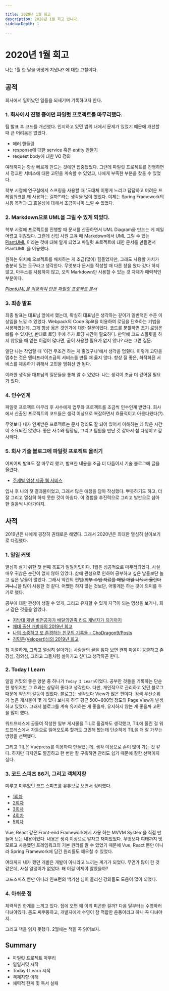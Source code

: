```yaml
---

title: 2020년 1월 회고
description: 2020년 1월 회고 입니다.
sidebarDepth: 1

---
```


# 2020년 1월 회고

나는 1월 한 달을 어떻게 지냈나? 에 대한 고찰이다.

## 공적

회사에서 일어났던 일들을 되새기며 기록하고자 한다.

### 1. 회사에서 진행 중이던 파일럿 프로젝트를 마무리했다.

팀 발표 후 코드를 개선했다. 인지하고 있던 범위 내에서 문제가 있었기 때문에 개선할 때 큰 어려움은 없었다.

- 에러 핸들링
- response에 대한 service 혹은 entity 만들기
- request body에 대한 VO 정의

여태까지는 항상 빠르게 만드는 것에만 집중했었다.
그런데 파일럿 프로젝트를 진행하면서 정교한 서비스에 대한 고민을 계속할 수 있었고, 나에게 부족한 부분을 찾을 수 있었다.

학부 시절에 연구실에서 스프링을 사용할 때 '도대체 이렇게 느리고 답답하고 어려운 프레임워크를 왜 사용하는 걸까?'라는 생각을 많이 했었다.
이제는 Spring Framework의 사용 목적과 그 효율성에 대해서 조금이나마 느낄 수 있었다.

### 2. Markdown으로 UML을 그릴 수 있게 되었다.

학부 시절에 프로젝트를 진행할 때 문서를 산출하면서 UML Diagram을 만드는 게 제일 어렵고 귀찮았다.
그런데 신입 사원 교육 때 Markdown에서 UML 그릴 수 있는 [PlantUML](/Vuepress/Plantuml/) 이라는 것에 대해 알게 되었고 파일럿 프로젝트에 대한 문서를 만들면서 PlantUML 을 이용했다.

원하는 위치에 오브젝트를 배치하는 게 조금(많이) 힘들었지만, 그래도 사용할 가치가 충분히 있는 도구라고 생각한다.
무엇보다 문서를 작성할 때 다른 창을 왔다 갔다 하지 않고, 마우스를 사용하지 않고, 오직 Markdown만 사용할 수 있는 것 자체가 매력적인 부분이다.

_[PlantUML을 이용하여 만든 파일럿 프로젝트 문서](https://junilhwang.github.io/zum_pilot/Architecture/)_

### 3. 최종 발표

최종 발표는 대표님 앞에서 했는데, 확실히 대표님은 생각하는 깊이가 일반적인 수준 이상임을 느낄 수 있었다.
Webpack의 Code Split을 이용하여 로딩을 단축하는 기법을 사용하였는데, 그게 항상 옳은 것인가에 대한 질문이었다.
코드를 분할하면 초기 로딩은 빠를 수 있지만, 반대로 로딩 후에 추가 로딩 시간이 필요하다.
만약에 코드 스플릿을 하지 않았을 때 얻는 이점이 많다면, 굳이 사용할 필요가 없지 않나? 라는 그런 질문.

일단 나는 작업할 때 '이건 무조건 하는 게 좋겠구나'에서 생각을 멈췄다.
이렇게 고민을 멈추는 것은 엔터프라이즈급의 서비스를 만들 때 옳지 않다.
항상 질 좋은, 최적화된 서비스를 제공하기 위해서 고민을 멈춰선 안 된다.

이러한 생각을 대표님의 질문들을 통해 알 수 있었다. 나는 생각이 조금 더 깊어질 필요가 있다.

### 4. 인수인계

파일럿 프로젝트 마무리 후 사수에게 업무와 프로젝트를 조금씩 인수인계 받았다.
회사에서 산출된 프로젝트의 코드들은 생각 이상으로 복잡하면서 효율적이고 아름다웠다(?).

무엇보다 내가 인계받은 프로젝트는 문서 정리도 잘 되어 있어서 이해하는 데 많은 시간이 소요되진 않았다.
좋은 사수와 팀장님, 그리고 팀원을 만난 것 같아서 참 다행이고 감사하다.

### 5. 회사 기술 블로그에 파일럿 프로젝트 올리기

어찌어찌 발표도 잘 마무리 했고, 발표한 내용을 조금 더 다듬어서 기술 블로그에 글을 올렸다.

- [주제별 영상 제공 웹 서비스](https://zuminternet.github.io/ZUM-Pilot-provide-video/)

입사 후 나의 첫 결과물이었고, 그래서 많은 애정을 담아 작성했다. 뿌듯하기도 하고, 더 잘 그리고 열심히 하지 못한 것이 아쉽다.
이 경험을 추진력으로 그리고 발판으로 삼아 한 걸음씩 나아가야지.

## 사적

2019년은 나에게 굉장히 권태로운 해였다. 그래서 2020년은 최대한 열심히 살아보기로 다짐했다.

### 1. 일일 커밋

열심히 살기 위한 첫 번째 목표가 일일커밋이다. 1월은 성공적으로 마무리되었다. 사실 매우 귀찮은 순간이 없지 않아 있었다.
삶에 관성으로 인하여 공부하고 싶은 날들보단 놀고 싶은 날들이 많았다. 그래서 약간의 편법(~~학부 수업 자료를 매일 매일 나눠서 올린다거나..~~)을 많이 사용한 것 같다.
어쨌든 하지 않는 것보단, 어떻게든 하는 것에 의미를 두기로 했다.

공부에 대한 관성이 생길 수 있게, 그리고 유지할 수 있게 자극이 되는 영상을 보거나, 회고 같은 것들을 읽었다.

- [지방대 개발 비전공자가 배달의민족 리드 개발자가 되기까지](https://www.youtube.com/watch?v=V9AGvwPmnZU&t=165s)
- [체대 출신 개발자의 2019년 회고](https://ryan-han.com/post/memoirs/memoirs2019/)
- [나의 소중하고 또 존경하는 친구의 기록들 - ChoDragon9/Posts](https://github.com/ChoDragon9/posts/wiki)
- [김민준(Velopert)님의 2019년 회고](https://velog.io/@velopert/2019.log)

참 치열하게, 그리고 열심히 살아가는 사람들의 글을 읽다 보면 괜히 마음이 뭉클하고
존경심, 경외심, 그리고 그들처럼 살아가고 싶다고 생각하곤 한다.

### 2. Today I Learn

일일 커밋의 좋은 양분 중 하나가 `Today I Learn`이었다.
공부한 것들을 기록하는 단순한 행위지만 그 효과는 상당히 좋다고 생각한다.
다만, 개인적으로 관리하고 있던 블로그 때문에 약간의 갈등이 있었다.
블로그는 생각보다 View가 많은 편이다.
검색 우선순위가 높은 게시물이 몇 개 있다 보니까 하루 평균 500~600명 정도의 Page View가 발생하고 있었다.
그래서 블로그를 계속 유지하는 게 좋을까, 유지하지 않는 게 좋을까 고민을 많이 했다.

워드프레스에 공들여 작성한 일부 게시물을 TIL로 옮길까도 생각했고,
TIL에 올린 걸 워드프레스에서 자동으로 읽어오도록 할까도 고민해 봤는데 단순하게 TIL을 더 잘 가꾸는 방향을 선택했다.

그리고 TIL은 Vuepress를 이용하여 만들었는데, 생각 이상으로 손이 많이 가는 것 같다.
하지만 디자인도 깔끔하고 한 번만 잘 구축하면 관리도 쉽기 때문에 잘한 선택이지 싶다.

### 3. 코드 스피츠 86기, 그리고 객체지향

미루고 미루었던 코드 스피츠를 유튜브로 보면서 정리했다.

- [1회차](http://localhost:8080/TIL/CodeSpitz/Object-Oriented-Javascript/01-Intro/)
- [2회차](http://localhost:8080/TIL/CodeSpitz/Object-Oriented-Javascript/02-MVVM/)
- [3회차](http://localhost:8080/TIL/CodeSpitz/Object-Oriented-Javascript/03-Strategy-Observer/)
- [4회차](http://localhost:8080/TIL/CodeSpitz/Object-Oriented-Javascript/04-ISP-Visitor/)
- [5회차](http://localhost:8080/TIL/CodeSpitz/Object-Oriented-Javascript/05-Extension/)

Vue, React 같은 Front-end Framework에서 사용 하는 MVVM System을 직접 만들어 보는 내용이었다.
내용은 생각 이상으로 알차고 재미있었다.
무엇보다 여태까지 멋모르고 사용했던 프레임워크의 기본 원리를 알 수 있었기 때문에
Vue, React 뿐만 아니라 Spring Framework에 담긴 원리들도 깨우칠 수 있었다.

여태까지 내가 했던 개발은 개발이 아니라고 느끼는 계기가 되었다.
무언가 많이 한 것 같은데, 사실 알맹이가 없었다. 왜 이걸 이제야 알았을까?

코드스피츠 뿐만 아니라 인프런의 백기선 님이 올리신 강의들도 도움이 많이 되었다.

### 4. 아쉬운 점

체력적인 한계를 느끼고 있다. 집에 오면 왜 이리 피곤한 걸까?
다음 달부터는 수영하러 다녀야겠다. 몸도 찌뿌둥하고, 개발자에게 수영이 참 적합한 운동이라고 하니 꼭 다녀야지.

그리고 책을 읽지 못했다. 2월에는 책을 꼭 읽어보자.

## Summary

- 파일럿 프로젝트 마무리
- 일일커밋 시작
- Today I Learn 시작
- 객체지향 이해
- 체력적 한계 및 독서 실패
